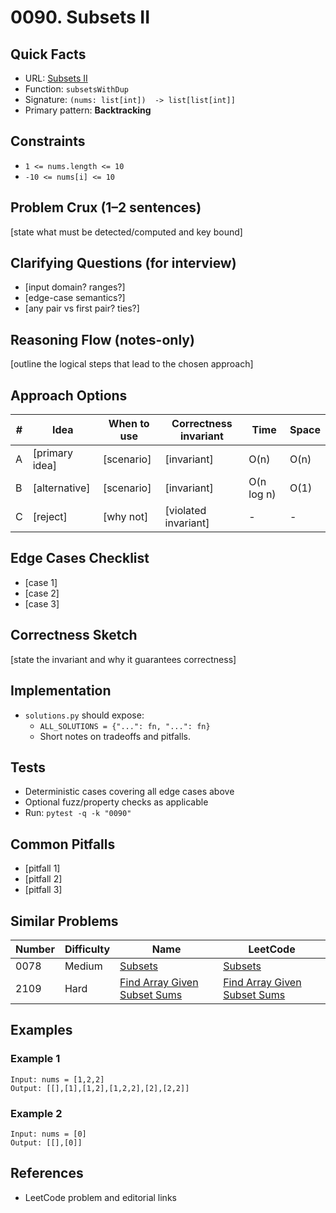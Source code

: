 # 0090. Subsets II

## Quick Facts

- URL: [Subsets II](https://leetcode.com/problems/subsets-ii/)
- Function: `subsetsWithDup`
- Signature: `(nums: list[int])  -> list[list[int]]`
- Primary pattern: **Backtracking**

## Constraints

- `1 <= nums.length <= 10`
- `-10 <= nums[i] <= 10`

## Problem Crux (1–2 sentences)

[state what must be detected/computed and key bound]

## Clarifying Questions (for interview)

- [input domain? ranges?]
- [edge-case semantics?]
- [any pair vs first pair? ties?]

## Reasoning Flow (notes-only)

[outline the logical steps that lead to the chosen approach]

## Approach Options

| # | Idea | When to use | Correctness invariant | Time | Space |
|---|------|-------------|-----------------------|------|-------|
| A | [primary idea] | [scenario] | [invariant] | O(n) | O(n) |
| B | [alternative] | [scenario] | [invariant] | O(n log n) | O(1) |
| C | [reject] | [why not] | [violated invariant] | - | - |

## Edge Cases Checklist

- [case 1]
- [case 2]
- [case 3]

## Correctness Sketch

[state the invariant and why it guarantees correctness]

## Implementation

- `solutions.py` should expose:
  - `ALL_SOLUTIONS = {"...": fn, "...": fn}`
  - Short notes on tradeoffs and pitfalls.

## Tests

- Deterministic cases covering all edge cases above
- Optional fuzz/property checks as applicable
- Run: `pytest -q -k "0090"`

## Common Pitfalls

- [pitfall 1]
- [pitfall 2]
- [pitfall 3]

## Similar Problems

| Number | Difficulty | Name | LeetCode |
|---|---|---|---|
| 0078 | Medium | [Subsets](../0078-subsets/readme.md) | [Subsets](https://leetcode.com/problems/subsets/) |
| 2109 | Hard | [Find Array Given Subset Sums](../2109-find-array-given-subset-sums/readme.md) | [Find Array Given Subset Sums](https://leetcode.com/problems/find-array-given-subset-sums/) |

## Examples

### Example 1

```text
Input: nums = [1,2,2]
Output: [[],[1],[1,2],[1,2,2],[2],[2,2]]
```

### Example 2

```text
Input: nums = [0]
Output: [[],[0]]
```

## References

- LeetCode problem and editorial links
